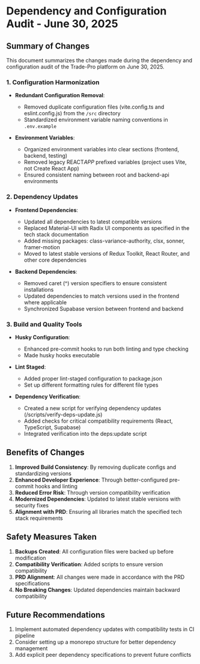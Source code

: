 # Dependency and Configuration Audit - June 30, 2025

## Summary of Changes

This document summarizes the changes made during the dependency and configuration audit of the
Trade-Pro platform on June 30, 2025.

### 1. Configuration Harmonization

- **Redundant Configuration Removal**:
  - Removed duplicate configuration files (vite.config.ts and eslint.config.js) from the `/src`
    directory
  - Standardized environment variable naming conventions in `.env.example`

- **Environment Variables**:
  - Organized environment variables into clear sections (frontend, backend, testing)
  - Removed legacy REACT*APP* prefixed variables (project uses Vite, not Create React App)
  - Ensured consistent naming between root and backend-api environments

### 2. Dependency Updates

- **Frontend Dependencies**:
  - Updated all dependencies to latest compatible versions
  - Replaced Material-UI with Radix UI components as specified in the tech stack documentation
  - Added missing packages: class-variance-authority, clsx, sonner, framer-motion
  - Moved to latest stable versions of Redux Toolkit, React Router, and other core dependencies

- **Backend Dependencies**:
  - Removed caret (^) version specifiers to ensure consistent installations
  - Updated dependencies to match versions used in the frontend where applicable
  - Synchronized Supabase version between frontend and backend

### 3. Build and Quality Tools

- **Husky Configuration**:
  - Enhanced pre-commit hooks to run both linting and type checking
  - Made husky hooks executable

- **Lint Staged**:
  - Added proper lint-staged configuration to package.json
  - Set up different formatting rules for different file types

- **Dependency Verification**:
  - Created a new script for verifying dependency updates (/scripts/verify-deps-update.js)
  - Added checks for critical compatibility requirements (React, TypeScript, Supabase)
  - Integrated verification into the deps:update script

## Benefits of Changes

1. **Improved Build Consistency**: By removing duplicate configs and standardizing versions
2. **Enhanced Developer Experience**: Through better-configured pre-commit hooks and linting
3. **Reduced Error Risk**: Through version compatibility verification
4. **Modernized Dependencies**: Updated to latest stable versions with security fixes
5. **Alignment with PRD**: Ensuring all libraries match the specified tech stack requirements

## Safety Measures Taken

1. **Backups Created**: All configuration files were backed up before modification
2. **Compatibility Verification**: Added scripts to ensure version compatibility
3. **PRD Alignment**: All changes were made in accordance with the PRD specifications
4. **No Breaking Changes**: Updated dependencies maintain backward compatibility

## Future Recommendations

1. Implement automated dependency updates with compatibility tests in CI pipeline
2. Consider setting up a monorepo structure for better dependency management
3. Add explicit peer dependency specifications to prevent future conflicts
